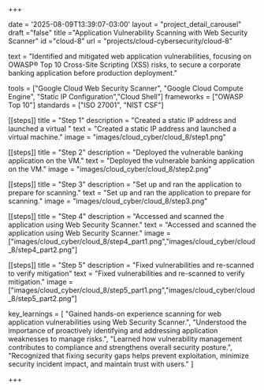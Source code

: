 +++

date = '2025-08-09T13:39:07-03:00'
layout = "project_detail_carousel"
draft ="false"
title ="Application Vulnerability Scanning with Web Security Scanner"
id ="cloud-8"
url = "projects/cloud-cybersecurity/cloud-8"

text = "Identified and mitigated web application vulnerabilities, focusing on OWASP® Top 10 Cross-Site Scripting (XSS) risks, to secure a corporate banking application before production deployment."

tools = ["Google Cloud Web Security Scanner", "Google Cloud Compute Engine", "Static IP Configuration","Cloud Shell"]
frameworks = ["OWASP Top 10"]
standards = ["ISO 27001", "NIST CSF"]


[[steps]]
title = "Step 1"
description = "Created a static IP address and launched a virtual "
text = "Created a static IP address and launched a virtual machine."
image = "images/cloud_cyber/cloud_8/step1.png"


[[steps]]
title = "Step 2"
description = "Deployed the vulnerable banking application on the VM."
text = "Deployed the vulnerable banking application on the VM."
image = "images/cloud_cyber/cloud_8/step2.png"


[[steps]]
title = "Step 3"
description = "Set up and ran the application to prepare for scanning."
text = "Set up and ran the application to prepare for scanning."
image = "images/cloud_cyber/cloud_8/step3.png"

[[steps]]
title = "Step 4"
description = "Accessed and scanned the application using Web Security Scanner."
text = "Accessed and scanned the application using Web Security Scanner."
image = ["images/cloud_cyber/cloud_8/step4_part1.png","images/cloud_cyber/cloud_8/step4_part2.png"]

[[steps]]
title = "Step 5"
description = "Fixed vulnerabilities and re-scanned to verify mitigation"
text = "Fixed vulnerabilities and re-scanned to verify mitigation."
image = ["images/cloud_cyber/cloud_8/step5_part1.png","images/cloud_cyber/cloud_8/step5_part2.png"]


key_learnings = [
    "Gained hands-on experience scanning for web application vulnerabilities using Web Security Scanner.",
    "Understood the importance of proactively identifying and addressing application weaknesses to manage risks.",
    "Learned how vulnerability management contributes to compliance and strengthens overall security posture.",
    "Recognized that fixing security gaps helps prevent exploitation, minimize security incident impact, and maintain trust with users."
]




+++